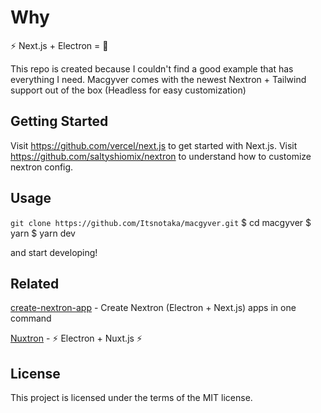 # Why

⚡ Next.js + Electron = 💖

This repo is created because I couldn't find a good example that has everything I need. Macgyver comes with the newest Nextron + Tailwind support out of the box (Headless for easy customization)

## Getting Started

Visit <https://github.com/vercel/next.js> to get started with Next.js.
Visit <https://github.com/saltyshiomix/nextron> to understand how to customize nextron config.

## Usage

`git clone https://github.com/Itsnotaka/macgyver.git`
$ cd macgyver
$ yarn
$ yarn dev

and start developing!

## Related

[create-nextron-app](https://github.com/saltyshiomix/create-nextron-app) - Create Nextron (Electron + Next.js) apps in one command

[Nuxtron](https://github.com/saltyshiomix/nuxtron) - ⚡ Electron + Nuxt.js ⚡

## License

This project is licensed under the terms of the MIT license.
